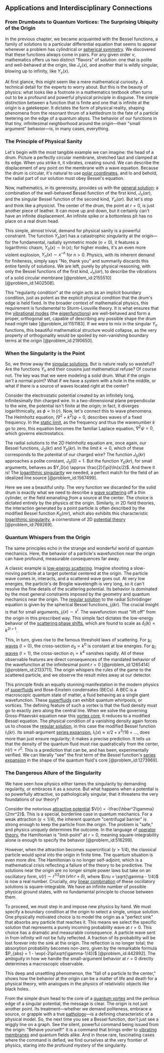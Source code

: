 ## Applications and Interdisciplinary Connections

### From Drumbeats to Quantum Vortices: The Surprising Ubiquity of the Origin

In the previous chapter, we became acquainted with the Bessel functions, a family of solutions to a particular differential equation that seems to appear whenever a problem has cylindrical or [spherical symmetry](@article_id:272358). We discovered that these functions always come in pairs. For any given order $\nu$, mathematics offers us two distinct "flavors" of solution: one that is polite and well-behaved at the origin, like $J_\nu(x)$, and another that is wildly singular, blowing up to infinity, like $Y_\nu(x)$.

At first glance, this might seem like a mere mathematical curiosity. A technical detail for the experts to worry about. But this is the beauty of physics: what looks like a footnote in a mathematics textbook often turns out to be a profound and powerful physical principle in disguise. The simple distinction between a function that is finite and one that is infinite at the origin is a gatekeeper. It dictates the form of physical reality, shaping phenomena from the resonant thrum of a kettledrum to the fate of a particle teetering on the edge of a quantum abyss. The behavior of our functions in that tiny, infinitesimal neighborhood around the origin—their "small argument" behavior—is, in many cases, everything.

### The Principle of Physical Sanity

Let's begin with the most tangible example we can imagine: the head of a drum. Picture a perfectly circular membrane, stretched taut and clamped at its edge. When you strike it, it vibrates, creating sound. We can describe the displacement of any point on the membrane with a wave equation. Because the drum is circular, it's natural to use [polar coordinates](@article_id:158931), and lo and behold, the radial part of our solution must obey Bessel's equation.

Now, mathematics, in its generosity, provides us with the [general solution](@article_id:274512): a combination of the well-behaved Bessel function of the first kind, $J_n(\alpha r)$, and the singular Bessel function of the second kind, $Y_n(\alpha r)$. But let's stop and think like a physicist. The center of the drum, the point at $r=0$, is just another piece of leather. It can move up and down, but it certainly can't have an infinite displacement. An infinite spike or a bottomless pit has no place on a real drum head.

This simple, almost trivial, demand for physical sanity is a powerful constraint. The function $Y_n(\alpha r)$ has a catastrophic singularity at the origin—for the fundamental, radially symmetric mode ($n=0$), it features a logarithmic chasm, $Y_0(x) \sim \ln(x)$; for higher modes, it's an even more violent explosion, $Y_n(x) \sim x^{-n}$ for $n > 0$. Physics, with its inherent demand for finiteness, simply says "No, thank you" and summarily discards this entire family of solutions. We are left, purely by physical reasoning, with only the Bessel functions of the first kind, $J_n(\alpha r)$, to describe the vibrations of a solid circular membrane [@problem_id:2155510] [@problem_id:1402508].

This "regularity condition" at the origin acts as an implicit boundary condition, just as potent as the explicit physical condition that the drum's edge is held fixed. In the broader context of mathematical physics, this requirement is fundamental to Sturm-Liouville theory. It is what ensures that the [vibrational modes](@article_id:137394) (the [eigenfunctions](@article_id:154211)) are well-behaved and form a proper, orthogonal set, capable of describing any possible shape the drum head might take [@problem_id:1151183]. If we were to mix in the singular $Y_n$ functions, this beautiful mathematical structure would collapse, as the very property of orthogonality would be spoiled by non-vanishing boundary terms at the origin [@problem_id:2190650].

### When the Singularity is the Point

So, we throw away the [singular solutions](@article_id:172502). But is nature really so wasteful? Are the functions $Y_n$ and their cousins just mathematical refuse? Of course not. The key was that we were modeling a *solid* drum. What if the origin *isn't* a normal point? What if we have a system with a hole in the middle, or what if there is a source of waves located right at the center?

Consider the electrostatic potential created by an infinitely long, infinitesimally thin charged wire. In a two-dimensional plane perpendicular to the wire, the potential isn't finite at the origin; in fact, it diverges logarithmically, as $\phi \propto \ln(r)$. Now, let's connect this to wave phenomena. The Helmholtz equation, $(\nabla^2 + k^2)\psi = 0$, describes waves of a fixed frequency. In the [static limit](@article_id:261986), as the frequency and thus the wavenumber $k$ go to zero, this equation becomes the familiar Laplace equation, $\nabla^2\psi=0$, which governs electrostatics.

The radial solutions to the 2D Helmholtz equation are, once again, our Bessel functions, $J_0(kr)$ and $Y_0(kr)$. In the limit $k \to 0$, which of these corresponds to the potential of our charged wire? The function $J_0(kr)$ approaches a polite constant, $J_0(0)=1$. But the function $Y_0(kr)$, for small arguments, behaves as $Y_0(x) \approx \frac{2}{\pi}\ln(x/2)$. And there it is! The [logarithmic singularity](@article_id:189943) we needed, a perfect match for the field of an idealized line source [@problem_id:1567499].

Here we see a beautiful unity. The very function we discarded for the solid drum is exactly what we need to describe a [wave scattering](@article_id:201530) off a thin cylinder, or the field emanating *from* a source at the center. The choice is dictated entirely by the physics *at* the origin. Similarly, in 2D field theories, the interaction generated by a point particle is often described by the modified Bessel function $K_0(mr)$, which also exhibits this characteristic [logarithmic singularity](@article_id:189943), a cornerstone of 2D [potential theory](@article_id:140930) [@problem_id:769269].

### Quantum Whispers from the Origin

The same principles echo in the strange and wonderful world of quantum mechanics. Here, the behavior of a particle's wavefunction near the origin can have profound, measurable consequences far away.

A classic example is [low-energy scattering](@article_id:155685). Imagine shooting a slow-moving particle at a target potential centered at the origin. The particle wave comes in, interacts, and a scattered wave goes out. At very low energies, the particle's de Broglie wavelength is very long, so it can't resolve the fine details of the scattering potential. Its behavior is dominated by the most general constraints imposed by the geometry and quantum mechanics near the origin. The [regular solution](@article_id:156096) to the radial Schrödinger equation is given by the spherical Bessel functions, $j_l(kr)$. The crucial insight is that for small arguments, $j_l(x) \sim x^l$. The wavefunction must "lift off" from the origin in this prescribed way. This simple fact dictates the low-energy behavior of the [scattering phase shifts](@article_id:137635), which are found to scale as $\delta_l(k) \propto k^{2l+1}$.

This, in turn, gives rise to the famous threshold laws of scattering. For [s-waves](@article_id:174396) ($l=0$), the cross-section $\sigma_0 \propto k^0$ is constant at low energies. For [p-waves](@article_id:177946) ($l=1$), the cross-section $\sigma_1 \propto k^4$ vanishes rapidly. All of these observable features are direct consequences of the mandated behavior of the wavefunction at the infinitesimal point $r=0$ [@problem_id:1265414] [@problem_id:2133711]. The origin whispers the rules of the game to the scattered particle, and we observe the result miles away at our detector.

This principle finds an equally stunning manifestation in the modern physics of [superfluids](@article_id:180224) and Bose-Einstein condensates (BECs). A BEC is a macroscopic quantum state of matter, a fluid behaving as a single giant wavefunction. These [superfluids](@article_id:180224) can exhibit quantum whirlpools, or vortices. The defining feature of such a vortex is that the fluid density must go to exactly zero along the central line. When we solve the governing Gross-Pitaevskii equation near this [vortex core](@article_id:159364), it reduces to a modified Bessel equation. The physical condition of a vanishing density again forces us to choose the [regular solution](@article_id:156096), in this case the modified Bessel function $I_1(kr)$. Its small-argument [series expansion](@article_id:142384), $I_1(x) \approx x/2 + x^3/16 + \dots$, does more than just ensure regularity; it makes a precise prediction. It tells us that the density of the quantum fluid must rise quadratically from the center, $n(r) \propto r^2$. This is a prediction that can be, and has been, experimentally verified. We can literally "see" the first term of the Bessel function's [series expansion](@article_id:142384) in the shape of the quantum fluid's core [@problem_id:1273969].

### The Dangerous Allure of the Singularity

We have seen how physics either tames the singularity by demanding regularity, or embraces it as a source. But what happens when a potential is so powerfully attractive, so pathologically singular, that it threatens the very foundations of our theory?

Consider the notorious [attractive potential](@article_id:204339) $V(r) = -\frac{\hbar^2\gamma}{2mr^2}$. This is a special, borderline case in quantum mechanics. For a weak attraction ($\gamma \lt 1/4$), the inherent quantum "centrifugal barrier" is strong enough to keep the particle from the origin. The problem is "safe," and physics uniquely determines the outcome. In the language of [operator theory](@article_id:139496), the Hamiltonian is "limit-point" at $r=0$, meaning square-integrability alone is enough to specify the behavior [@problem_id:516299].

However, when the attraction becomes supercritical ($\gamma \gt 1/4$), the classical particle would spiral into the origin in finite time. The quantum situation is even more dire. The Hamiltonian is no longer self-adjoint, which is a mathematical crisis reflecting a failure of the theory to be predictive. The solutions near the origin are no longer simple power laws but take on an oscillatory form, $u(r) \sim r^{1/2} \sin(\nu \ln r + \delta)$, where $\nu = \sqrt{\gamma - 1/4}$ is now a real number. Crucially, *any* [linear combination](@article_id:154597) of these oscillatory solutions is square-integrable. We have an infinite number of possible physical ground states, with no fundamental principle to choose between them.

To proceed, we must step in and impose new physics by hand. We must specify a boundary condition at the origin to select a single, unique solution. One physically motivated choice is to model the origin as a "perfect sink" that absorbs any particle that reaches it. This means we select the specific solution that represents a purely incoming probability wave at $r=0$. This choice has a dramatic and measurable consequence. A particle wave sent in from infinity will not be fully reflected. A fraction of its probability will be lost forever into the sink at the origin. The reflection is no longer total; the absorption probability becomes non-zero, given by the remarkable formula $P_{abs} = 1 - \exp(-2\pi\sqrt{\gamma-1/4})$ [@problem_id:442992]. The ambiguity in how we handle the small-argument behavior at $r=0$ directly determines a macroscopic observable.

This deep and unsettling phenomenon, the "fall of a particle to the center," shows how the behavior at the origin can be a matter of life and death for a physical theory, with analogues in the physics of relativistic objects like black holes.

From the simple drum head to the core of a [quantum vortex](@article_id:159523) and the perilous edge of a singular potential, the message is clear. The origin is not just another point. Its treatment—whether we demand politeness, embrace a source, or grapple with a true [pathology](@article_id:193146)—is a defining characteristic of a physical model. So, the next time you see a Bessel function, don't just see a wiggly line on a graph. See the silent, powerful command being issued from the origin: "Behave yourself!" It is a command that brings order to [vibrating membranes](@article_id:633653) and quantum fields alike. And in those rare, fascinating cases where the command is defied, we find ourselves at the very frontier of physics, staring into the profound mystery of the singularity.